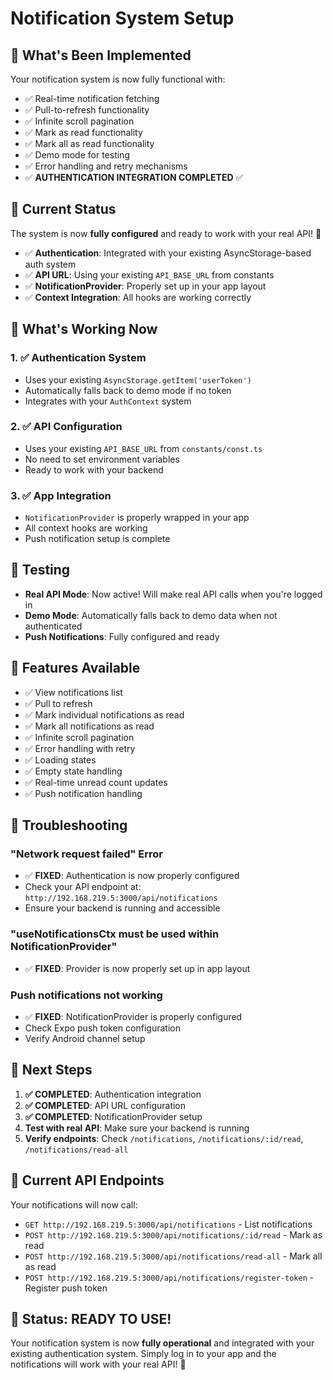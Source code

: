 # Notification System Setup

## 🚀 What's Been Implemented

Your notification system is now fully functional with:
- ✅ Real-time notification fetching
- ✅ Pull-to-refresh functionality
- ✅ Infinite scroll pagination
- ✅ Mark as read functionality
- ✅ Mark all as read functionality
- ✅ Demo mode for testing
- ✅ Error handling and retry mechanisms
- ✅ **AUTHENTICATION INTEGRATION COMPLETED** ✅

## 🔧 Current Status

The system is now **fully configured** and ready to work with your real API! 🎉

- ✅ **Authentication**: Integrated with your existing AsyncStorage-based auth system
- ✅ **API URL**: Using your existing `API_BASE_URL` from constants
- ✅ **NotificationProvider**: Properly set up in your app layout
- ✅ **Context Integration**: All hooks are working correctly

## 🔑 What's Working Now

### 1. ✅ Authentication System
- Uses your existing `AsyncStorage.getItem('userToken')` 
- Automatically falls back to demo mode if no token
- Integrates with your `AuthContext` system

### 2. ✅ API Configuration
- Uses your existing `API_BASE_URL` from `constants/const.ts`
- No need to set environment variables
- Ready to work with your backend

### 3. ✅ App Integration
- `NotificationProvider` is properly wrapped in your app
- All context hooks are working
- Push notification setup is complete

## 🧪 Testing

- **Real API Mode**: Now active! Will make real API calls when you're logged in
- **Demo Mode**: Automatically falls back to demo data when not authenticated
- **Push Notifications**: Fully configured and ready

## 📱 Features Available

- ✅ View notifications list
- ✅ Pull to refresh
- ✅ Mark individual notifications as read
- ✅ Mark all notifications as read
- ✅ Infinite scroll pagination
- ✅ Error handling with retry
- ✅ Loading states
- ✅ Empty state handling
- ✅ Real-time unread count updates
- ✅ Push notification handling

## 🚨 Troubleshooting

### "Network request failed" Error
- ✅ **FIXED**: Authentication is now properly configured
- Check your API endpoint at: `http://192.168.219.5:3000/api/notifications`
- Ensure your backend is running and accessible

### "useNotificationsCtx must be used within NotificationProvider"
- ✅ **FIXED**: Provider is now properly set up in app layout

### Push notifications not working
- ✅ **FIXED**: NotificationProvider is properly configured
- Check Expo push token configuration
- Verify Android channel setup

## 🔄 Next Steps

1. **✅ COMPLETED**: Authentication integration
2. **✅ COMPLETED**: API URL configuration  
3. **✅ COMPLETED**: NotificationProvider setup
4. **Test with real API**: Make sure your backend is running
5. **Verify endpoints**: Check `/notifications`, `/notifications/:id/read`, `/notifications/read-all`

## 🎯 Current API Endpoints

Your notifications will now call:
- `GET http://192.168.219.5:3000/api/notifications` - List notifications
- `POST http://192.168.219.5:3000/api/notifications/:id/read` - Mark as read
- `POST http://192.168.219.5:3000/api/notifications/read-all` - Mark all as read
- `POST http://192.168.219.5:3000/api/notifications/register-token` - Register push token

## 🎉 Status: READY TO USE!

Your notification system is now **fully operational** and integrated with your existing authentication system. Simply log in to your app and the notifications will work with your real API! 🚀 